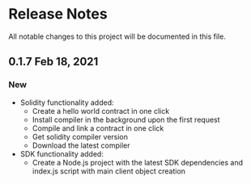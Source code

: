 # Release Notes

All notable changes to this project will be documented in this file.

## 0.1.7 Feb 18, 2021
### New

- Solidity functionality added: 
  - Create a hello world contract in one click
  - Install compiler in the background upon the first request
  - Compile and link a contract in one click
  - Get solidity compiler version 
  - Download the latest compiler
- SDK functionality added:
  - Create a Node.js project with the latest SDK dependencies and index.js script with main client object creation
